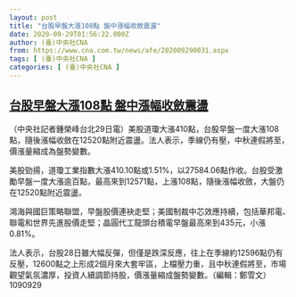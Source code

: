 ```yaml
---
layout: post
title: "台股早盤大漲108點 盤中漲幅收斂震盪"
date: 2020-09-29T01:56:22.000Z
author: (臺)中央社CNA
from: https://www.cna.com.tw/news/afe/202009290031.aspx
tags: [ (臺)中央社CNA ]
categories: [ (臺)中央社CNA ]
---
```

<!--1601344582000-->
[台股早盤大漲108點 盤中漲幅收斂震盪](https://www.cna.com.tw/news/afe/202009290031.aspx)
------

<div>
<div></div><div class="paragraph"><p>（中央社記者鍾榮峰台北29日電）美股道瓊大漲410點，台股早盤一度大漲108點，隨後漲幅收斂在12520點附近震盪。法人表示，季線仍有壓，中秋連假將至，價漲量縮成為盤勢變數。</p><p>美股勁揚，道瓊工業指數大漲410.10點或1.51%，以27584.06點作收。台股受激勵早盤一度大漲逾百點，最高來到12571點，上漲108點，隨後漲幅收斂，大盤仍在12520點附近震盪。</p><p>鴻海與國巨策略聯盟，早盤股價連袂走堅；美國制裁中芯效應持續，包括華邦電、聯電和世界先進股價走堅；晶圓代工龍頭台積電早盤最高來到435元，小漲0.81%。</p><p>法人表示，台股28日雖大幅反彈，但僅是跌深反應，往上在季線約12596點仍有反壓，12600點之上形成2個月來大套牢區，上檔壓力重，且中秋連假將至，市場觀望氣氛濃厚，投資人續調節持股，價漲量縮成盤勢變數。（編輯：鄭雪文）1090929</p></div>
</div>
